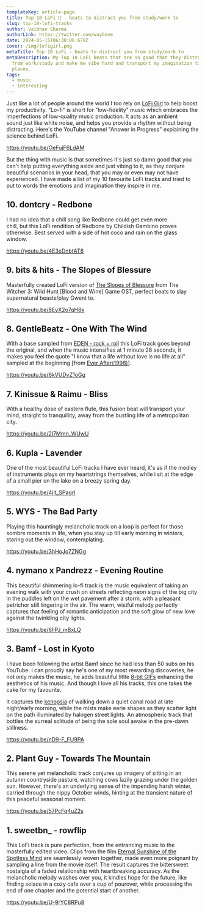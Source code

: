 ```yaml
---
templateKey: article-page
title: Top 10 LoFi 🌌 - beats to distract you from study/work to
slug: top-10-lofi-tracks
author: Vaibhav Sharma
authorLink: https://twitter.com/waybove
date: 2024-05-15T06:30:06.679Z
cover: /img/lofigirl.png
metaTitle: Top 10 LoFi - beats to distract you from study/work to
metaDescription: My Top 10 LoFi Beats that are so good that they distract me
  from work/study and make me vibe hard and transport my imagination to far off
  places.
tags:
  - music
  - interesting
---
```

Just like a lot of people around the world I too rely on [LoFi Girl](https://www.youtube.com/@LofiGirl) to help boost my productivity. “Lo-fi" is short for "low-fidelity" music which embraces the imperfections of low-quality music production. It acts as an ambient sound just like white noise, and helps you provide a rhythm without being distracting. Here's the YouTube channel "Answer in Progress" explaining the science behind LoFi.

https://youtu.be/OeFujF6LdAM

But the thing with music is that sometimes it's just so damn good that you can't help putting everything aside and just vibing to it, as they conjure beautiful scenarios in your head, that you may or even may not have experienced. I have made a list of my 10 favourite LoFi tracks and tried to put to words the emotions and imagination they inspire in me.

## 10. dontcry - Redbone

I had no idea that a chill song like Redbone could get even more chill, but this LoFi rendition of Redbone by Childish Gambino proves otherwise. Best served with a side of hot coco and rain on the glass window.

https://youtu.be/4E3eDnbtAT8

## 9. bits & hits - The Slopes of Blessure

Masterfully created LoFi version of [The Slopes of Blessure](https://www.youtube.com/watch?v=824CHpd7Ax8) from The Witcher 3: Wild Hunt \[Blood and Wine] Game OST, perfect beats to slay supernatural beasts/play Gwent to.

https://youtu.be/8EyX2o7gH8k

## 8. GentleBeatz - One With The Wind

With a base sampled from [EDEN - rock + roll](https://youtu.be/geZ_5Ri7ANg) this LoFi track goes beyond the original, and when the music intensifies at 1 minute 28 seconds, it makes you feel the quote "I know that a life without love is no life at all" sampled at the beginning [from [Ever After(1998)](https://en.wikipedia.org/wiki/Ever_After)].

https://youtu.be/6kVUDvZ1oGg

## 7. Kinissue & Raimu - Bliss

With a healthy dose of eastern flute, this fusion beat will transport your mind, straight to tranquillity, away from the bustling life of a metropolitan city.

https://youtu.be/2l7Mmn_WUwU

## 6. Kupla - Lavender

One of the most beautiful LoFi tracks I have ever heard, it's as if the medley of instruments plays on my heartstrings themselves, while i sit at the edge of a small pier on the lake on a breezy spring day.

https://youtu.be/4jit_SPagrI

## 5.  WYS - The Bad Party

Playing this hauntingly melancholic track on a loop is perfect for those sombre moments in life, when you stay up till early morning in winters, staring out the window, contemplating.

https://youtu.be/3hHoJo7ZNGg

## 4. nymano x Pandrezz - Evening Routine

This beautiful shimmering lo-fi track is the music equivalent of taking an evening walk with your crush on streets reflecting neon signs of the big city in the puddles left on the wet pavement after a storm, with a pleasant petrichor still lingering in the air. The warm, wistful melody perfectly captures that feeling of romantic anticipation and the soft glow of new love against the twinkling city lights.

https://youtu.be/6IlPJ_mBxLQ

## 3. Bamf - Lost in Kyoto

I have been following the artist Bamf since he had less than 50 subs on his YouTube. I can proudly say he's one of my most rewarding discoveries, he not only makes the music, he adds beautiful little [8-bit GIFs](https://waneella.tumblr.com) enhancing the aesthetics of his music. And though I love all his tracks, this one takes the cake for my favourite. 

It captures the [kenopsia](https://www.dictionaryofobscuresorrows.com/post/27720773573/kenopsia) of walking down a quiet canal road at late night/early morning, while the mists make eerie shapes as they scatter light on the path illuminated by halogen street lights. An atmospheric track that bottles the surreal solitude of being the sole soul awake in the pre-dawn stillness.

https://youtu.be/nD9-F_FU9PA

## 2. Plant Guy - Towards The Mountain

This serene yet melancholic track conjures up imagery of sitting in an autumn countryside pasture, watching cows lazily grazing under the golden sun. However, there's an underlying sense of the impending harsh winter, carried through the nippy October winds, hinting at the transient nature of this peaceful seasonal moment.

https://youtu.be/57PcFq4uZ2s

## 1. sweetbn_ - rowflip

This LoFi track is pure perfection, from the entrancing music to the masterfully edited video. Clips from the film [Eternal Sunshine of the Spotless Mind](https://en.wikipedia.org/wiki/Eternal_Sunshine_of_the_Spotless_Mind) are seamlessly woven together, made even more poignant by sampling a line from the movie itself. The result captures the bittersweet nostalgia of a faded relationship with heartbreaking accuracy. As the melancholic melody washes over you, it kindles hope for the future, like finding solace in a cozy cafe over a cup of pourover, while processing the end of one chapter and the potential start of another.

https://youtu.be/U-9rYC8RPu8